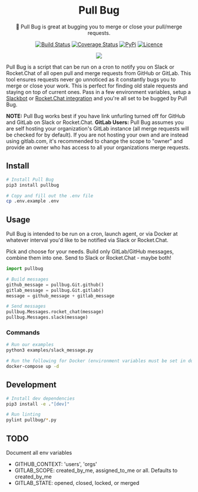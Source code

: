 <div align="center">

# Pull Bug

🐛 Pull Bug is great at bugging you to merge or close your pull/merge requests.

[![Build Status](https://travis-ci.com/Justintime50/pull-bug.svg?branch=master)](https://travis-ci.com/Justintime50/pull-bug)
[![Coverage Status](https://coveralls.io/repos/github/Justintime50/pull-bug/badge.svg?branch=master)](https://coveralls.io/github/Justintime50/pull-bug?branch=master)
[![PyPi](https://img.shields.io/pypi/v/pull-bug)](https://pypi.org/project/pull-bug)
[![Licence](https://img.shields.io/github/license/justintime50/pull-bug)](LICENSE)

<img src="assets/showcase.png">

</div>

Pull Bug is a script that can be run on a cron to notify you on Slack or Rocket.Chat of all open pull and merge requests from GitHub or GitLab. This tool ensures requests never go unnoticed as it constantly bugs you to merge or close your work. This is perfect for finding old stale requests and staying on top of current ones. Pass in a few environment variables, setup a [Slackbot](https://slack.com/help/articles/115005265703-Create-a-bot-for-your-workspace) or [Rocket.Chat integration](https://rocket.chat/docs/developer-guides/rest-api/integration/create/) and you're all set to be bugged by Pull Bug.

**NOTE:** Pull Bug works best if you have link unfurling turned off for GitHub and GitLab on Slack or Rocket.Chat.
**GitLab Users:** Pull Bug assumes you are self hosting your organization's GitLab instance (all merge requests will be checked for by default). If you are not hosting your own and are instead using gitlab.com, it's recommended to change the scope to "owner" and provide an owner who has access to all your organizations merge requests.

## Install

```bash
# Install Pull Bug
pip3 install pullbug

# Copy and fill out the .env file
cp .env.example .env
```

## Usage

Pull Bug is intended to be run on a cron, launch agent, or via Docker at whatever interval you'd like to be notified via Slack or Rocket.Chat.

Pick and choose for your needs. Build only GitLab/GitHub messages, combine them into one. Send to Slack or Rocket.Chat - maybe both!

```python
import pullbug

# Build messages
github_message = pullbug.Git.github()
gitlab_message = pullbug.Git.gitlab()
message = github_message + gitlab_message

# Send messages
pullbug.Messages.rocket_chat(message)
pullbug.Messages.slack(message)
```

### Commands

```bash
# Run our examples
python3 examples/slack_message.py

# Run the following for Docker (environment variables must be set in docker-compose.yml)
docker-compose up -d
```

## Development

```bash
# Install dev dependencies
pip3 install -e ."[dev]"

# Run linting
pylint pullbug/*.py
```


## TODO

Document all env variables
- GITHUB_CONTEXT: 'users', 'orgs'
- GITLAB_SCOPE: created_by_me, assigned_to_me or all. Defaults to created_by_me
- GITLAB_STATE: opened, closed, locked, or merged
